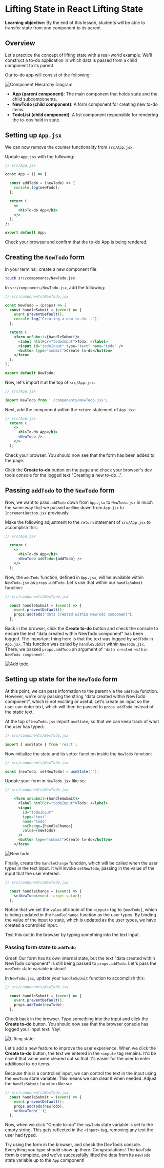 <h1>
  <span class="headline">Lifting State in React</span>
  <span class="subhead">Lifting State</span>
</h1>

**Learning objective:** By the end of this lesson, students will be able to transfer state from one component to its parent

## Overview

Let's practice the concept of lifting state with a real-world example. We'll construct a to-do application in which data is passed from a child component to its parent.

Our to-do app will consist of the following:

![Component Hierarchy Diagram](./assets/crd.png)

- **App (parent component)**: The main component that holds state and the child subcomponents.
- **NewTodo (child component)**: A form component for creating new to-do items.
- **TodoList (child component)**: A list component responsible for rendering the to-dos held in state.

## Setting up `App.jsx`

We can now remove the counter functionality from `src/App.jsx`.

Update `App.jsx` with the following:

```jsx
// src/App.jsx

const App = () => {

  const addTodo = (newTodo) => {
    console.log(newTodo);
  };

  return (
    <>
      <h1>To-do App</h1>
    </>
  );
};

export default App;
```

Check your browser and confirm that the to-do App is being rendered.

## Creating the `NewTodo` form

In your terminal, create a new component file:

```bash
touch src/components/NewTodo.jsx
```

In `src/components/NewTodo.jsx`, add the following:

```jsx
// src/components/NewTodo.jsx

const NewTodo = (props) => {
  const handleSubmit = (event) => {
    event.preventDefault();
    console.log("Creating a new to-do...");
  };

  return (
    <form onSubmit={handleSubmit}>
      <label htmlFor="todoInput">Todo: </label>
      <input id="todoInput" type="text" name="todo" />
      <button type="submit">Create to-do</button>
    </form>
  );
};

export default NewTodo;
```

Now, let's import it at the top of `src/App.jsx`:

```js
// src/App.jsx

import NewTodo from './components/NewTodo.jsx';
```

Next, add the component within the `return` statement of `App.jsx`:

```jsx
// src/App.jsx
  return (
    <>
      <h1>To-do App</h1>
      <NewTodo />
    </>
  );
```

Check your browser. You should now see that the form has been added to the page.

Click the **Create to-do** button on the page and check your browser's dev tools console for the logged text "Creating a new to-do...".

## Passing `addTodo` to the `NewTodo` form

Now, we want to pass `addTodo` down from `App.jsx` to `NewTodo.jsx` in much the same way that we passed `addOne` down from `App.jsx` to `IncrementButton.jsx` previously.

Make the following adjustment to the `return` statement of `src/App.jsx` to accomplish this:

```jsx
// src/App.jsx

  return (
    <>
      <h1>To-do App</h1>
      <NewTodo addTodo={addTodo} />
    </>
  );
```

Now, the `addTodo` function, defined in `App.jsx`, will be available within `NewTodo.jsx` as `props.addTodo`. Let's use that within our `handleSubmit` function:

```jsx
// src/components/NewTodo.jsx

  const handleSubmit = (event) => {
    event.preventDefault();
    props.addTodo('data created within NewTodo component');
  };
```

Back in the browser, click the **Create to-do** button and check the console to ensure the text "data created within NewTodo component" has been logged. The important thing here is that the text was logged by `addTodo` in `App.jsx`. This function was called by `handleSubmit` within `NewTodo.jsx`. There, we passed `props.addTodo` an argument of `'data created within NewTodo component'`.

![Add todo](./assets/add-todo.png)

## Setting up state for the `NewTodo` form

At this point, we can pass information to the parent via the `addTodo` function. However, we're only passing the string "data created within NewTodo component", which is not exciting or useful. Let's create an input so the user can enter text, which will then be passed to `props.addTodo` instead of the static text.

At the top of `NewTodo.jsx` import `useState`, so that we can keep track of what the user has typed:

```jsx
// src/components/NewTodo.jsx

import { useState } from 'react';
```

Now initialize the state and its setter function inside the `NewTodo` function:

```jsx
// src/components/NewTodo.jsx

const [newTodo, setNewTodo] = useState('');
```

Update your form in `NewTodo.jsx` like so:

```jsx
// src/components/NewTodo.jsx

    <form onSubmit={handleSubmit}>
      <label htmlFor="todoInput">Todo: </label>
      <input 
        id="todoInput"
        type="text"
        name="todo"
        onChange={handleChange}
        value={newTodo}
      />
      <button type="submit">Create to-do</button>
    </form>
```

![New todo](./assets/new-todo.png)

Finally, create the `handleChange` function, which will be called when the user types in the text input. It will invoke `setNewTodo`, passing in the value of the input that the user entered:

```jsx
// src/components/NewTodo.jsx

  const handleChange = (event) => {
    setNewTodo(event.target.value);
  };
```

Notice that we set the `value` attribute of the `<input>` tag to `{newTodo}`, which is being updated in the `handleChange` function as the user types. By binding the value of the input to state, which is updated as the user types, we have created a controlled input.

Test this out in the browser by typing something into the text input.

### Passing form state to `addTodo`

Great! Our form has its own internal state, but the text "data created within NewTodo component" is still being passed to `props.addTodo`. Let's pass the `newTodo` state variable instead!

In `NewTodo.jsx`, update your `handleSubmit` function to accomplish this:

```jsx
// src/components/NewTodo.jsx

  const handleSubmit = (event) => {
    event.preventDefault();
    props.addTodo(newTodo);
  };
```

Check back in the browser. Type something into the input and click the **Create to-do** button. You should now see that the browser console has logged your input text. Yay!

![Lifting state](./assets/lifting.png)

Let's add a new feature to improve the user experience. When we click the **Create to-do** button, the text we entered in the `<input>` tag remains. It'd be nice if that value were cleared out so that it's easier for the user to enter additional to-do items.

Because this is a controlled input, we can control the text in the input using the `newTodo` state variable. This means we can clear it when needed. Adjust the `handleSubmit` function like so:

```jsx
// src/components/NewTodo.jsx
  const handleSubmit = (event) => {
    event.preventDefault();
    props.addTodo(newTodo);
    setNewTodo('');
  };
```

Now, when we click "Create to-do" the `newTodo` state variable is set to the empty string. This gets reflected in the `<input>` tag, removing any text the user had typed.

Try using the form in the browser, and check the DevTools console. Everything you type should show up there. Congratulations! The `NewTodo` form is complete, and we've successfully lifted the data from its `newTodo` state variable up to the `App` component!
